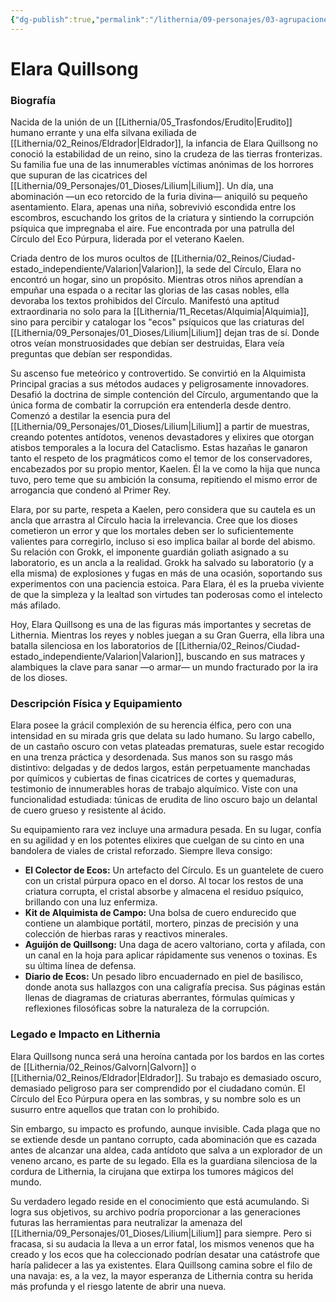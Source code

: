 ```yaml
---
{"dg-publish":true,"permalink":"/lithernia/09-personajes/03-agrupaciones/el-circulo-del-eco-purpura/elara-quillsong/","tags":["lithernia","personajes","Círculo del Eco Púrpura","Alquimista","Semielfa"]}
---
```


# Elara Quillsong

### Biografía

Nacida de la unión de un [[Lithernia/05_Trasfondos/Erudito\|Erudito]] humano errante y una elfa silvana exiliada de [[Lithernia/02_Reinos/Eldrador\|Eldrador]], la infancia de Elara Quillsong no conoció la estabilidad de un reino, sino la crudeza de las tierras fronterizas. Su familia fue una de las innumerables víctimas anónimas de los horrores que supuran de las cicatrices del [[Lithernia/09_Personajes/01_Dioses/Lilium\|Lilium]]. Un día, una abominación —un eco retorcido de la furia divina— aniquiló su pequeño asentamiento. Elara, apenas una niña, sobrevivió escondida entre los escombros, escuchando los gritos de la criatura y sintiendo la corrupción psíquica que impregnaba el aire. Fue encontrada por una patrulla del Círculo del Eco Púrpura, liderada por el veterano Kaelen.

Criada dentro de los muros ocultos de [[Lithernia/02_Reinos/Ciudad-estado_independiente/Valarion\|Valarion]], la sede del Círculo, Elara no encontró un hogar, sino un propósito. Mientras otros niños aprendían a empuñar una espada o a recitar las glorias de las casas nobles, ella devoraba los textos prohibidos del Círculo. Manifestó una aptitud extraordinaria no solo para la [[Lithernia/11_Recetas/Alquimia\|Alquimia]], sino para percibir y catalogar los "ecos" psíquicos que las criaturas del [[Lithernia/09_Personajes/01_Dioses/Lilium\|Lilium]] dejan tras de sí. Donde otros veían monstruosidades que debían ser destruidas, Elara veía preguntas que debían ser respondidas.

Su ascenso fue meteórico y controvertido. Se convirtió en la Alquimista Principal gracias a sus métodos audaces y peligrosamente innovadores. Desafió la doctrina de simple contención del Círculo, argumentando que la única forma de combatir la corrupción era entenderla desde dentro. Comenzó a destilar la esencia pura del [[Lithernia/09_Personajes/01_Dioses/Lilium\|Lilium]] a partir de muestras, creando potentes antídotos, venenos devastadores y elixires que otorgan atisbos temporales a la locura del Cataclismo. Estas hazañas le ganaron tanto el respeto de los pragmáticos como el temor de los conservadores, encabezados por su propio mentor, Kaelen. Él la ve como la hija que nunca tuvo, pero teme que su ambición la consuma, repitiendo el mismo error de arrogancia que condenó al Primer Rey.

Elara, por su parte, respeta a Kaelen, pero considera que su cautela es un ancla que arrastra al Círculo hacia la irrelevancia. Cree que los dioses cometieron un error y que los mortales deben ser lo suficientemente valientes para corregirlo, incluso si eso implica bailar al borde del abismo. Su relación con Grokk, el imponente guardián goliath asignado a su laboratorio, es un ancla a la realidad. Grokk ha salvado su laboratorio (y a ella misma) de explosiones y fugas en más de una ocasión, soportando sus experimentos con una paciencia estoica. Para Elara, él es la prueba viviente de que la simpleza y la lealtad son virtudes tan poderosas como el intelecto más afilado.

Hoy, Elara Quillsong es una de las figuras más importantes y secretas de Lithernia. Mientras los reyes y nobles juegan a su Gran Guerra, ella libra una batalla silenciosa en los laboratorios de [[Lithernia/02_Reinos/Ciudad-estado_independiente/Valarion\|Valarion]], buscando en sus matraces y alambiques la clave para sanar —o armar— un mundo fracturado por la ira de los dioses.

### Descripción Física y Equipamiento

Elara posee la grácil complexión de su herencia élfica, pero con una intensidad en su mirada gris que delata su lado humano. Su largo cabello, de un castaño oscuro con vetas plateadas prematuras, suele estar recogido en una trenza práctica y desordenada. Sus manos son su rasgo más distintivo: delgadas y de dedos largos, están perpetuamente manchadas por químicos y cubiertas de finas cicatrices de cortes y quemaduras, testimonio de innumerables horas de trabajo alquímico. Viste con una funcionalidad estudiada: túnicas de erudita de lino oscuro bajo un delantal de cuero grueso y resistente al ácido.

Su equipamiento rara vez incluye una armadura pesada. En su lugar, confía en su agilidad y en los potentes elixires que cuelgan de su cinto en una bandolera de viales de cristal reforzado. Siempre lleva consigo:
*   **El Colector de Ecos:** Un artefacto del Círculo. Es un guantelete de cuero con un cristal púrpura opaco en el dorso. Al tocar los restos de una criatura corrupta, el cristal absorbe y almacena el residuo psíquico, brillando con una luz enfermiza.
*   **Kit de Alquimista de Campo:** Una bolsa de cuero endurecido que contiene un alambique portátil, mortero, pinzas de precisión y una colección de hierbas raras y reactivos minerales.
*   **Aguijón de Quillsong:** Una daga de acero valtoriano, corta y afilada, con un canal en la hoja para aplicar rápidamente sus venenos o toxinas. Es su última línea de defensa.
*   **Diario de Ecos:** Un pesado libro encuadernado en piel de basilisco, donde anota sus hallazgos con una caligrafía precisa. Sus páginas están llenas de diagramas de criaturas aberrantes, fórmulas químicas y reflexiones filosóficas sobre la naturaleza de la corrupción.

### Legado e Impacto en Lithernia

Elara Quillsong nunca será una heroína cantada por los bardos en las cortes de [[Lithernia/02_Reinos/Galvorn\|Galvorn]] o [[Lithernia/02_Reinos/Eldrador\|Eldrador]]. Su trabajo es demasiado oscuro, demasiado peligroso para ser comprendido por el ciudadano común. El Círculo del Eco Púrpura opera en las sombras, y su nombre solo es un susurro entre aquellos que tratan con lo prohibido.

Sin embargo, su impacto es profundo, aunque invisible. Cada plaga que no se extiende desde un pantano corrupto, cada abominación que es cazada antes de alcanzar una aldea, cada antídoto que salva a un explorador de un veneno arcano, es parte de su legado. Ella es la guardiana silenciosa de la cordura de Lithernia, la cirujana que extirpa los tumores mágicos del mundo.

Su verdadero legado reside en el conocimiento que está acumulando. Si logra sus objetivos, su archivo podría proporcionar a las generaciones futuras las herramientas para neutralizar la amenaza del [[Lithernia/09_Personajes/01_Dioses/Lilium\|Lilium]] para siempre. Pero si fracasa, si su audacia la lleva a un error fatal, los mismos venenos que ha creado y los ecos que ha coleccionado podrían desatar una catástrofe que haría palidecer a las ya existentes. Elara Quillsong camina sobre el filo de una navaja: es, a la vez, la mayor esperanza de Lithernia contra su herida más profunda y el riesgo latente de abrir una nueva.
